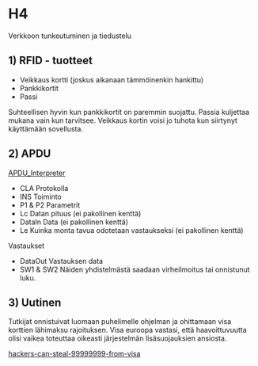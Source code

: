 # H4
Verkkoon tunkeutuminen ja tiedustelu

## 1) RFID - tuotteet
- Veikkaus kortti (joskus aikanaan tämmöinenkin hankittu)
- Pankkikortit
- Passi

Suhteellisen hyvin kun pankkikortit on paremmin suojattu. 
Passia kuljettaa mukana vain kun tarvitsee.
Veikkaus kortin voisi jo tuhota kun siirtynyt käyttämään sovellusta.

## 2) APDU
[APDU_Interpreter](https://docs.springcard.com/books/SpringCore/PCSC_Operation/APDU_Interpreter/index)
- CLA Protokolla
- INS Toiminto
- P1 & P2 Parametrit												
- Lc Datan pituus (ei pakollinen kenttä) 
- DataIn Data (ei pakollinen kenttä) 				
- Le Kuinka monta tavua odotetaan vastaukseksi (ei pakollinen kenttä)

Vastaukset
- DataOut Vastauksen data
- SW1 & SW2 Näiden yhdistelmästä saadaan virheilmoitus tai onnistunut luku.

## 3) Uutinen
Tutkijat onnistuivat luomaan puhelimelle ohjelman ja ohittamaan visa korttien lähimaksu rajoituksen. Visa euroopa vastasi, että haavoittuvuutta olisi vaikea toteuttaa oikeasti järjestelmän lisäsuojauksien ansiosta. 

[hackers-can-steal-99999999-from-visa](https://thehackernews.com/2014/11/hackers-can-steal-99999999-from-visa.html)


